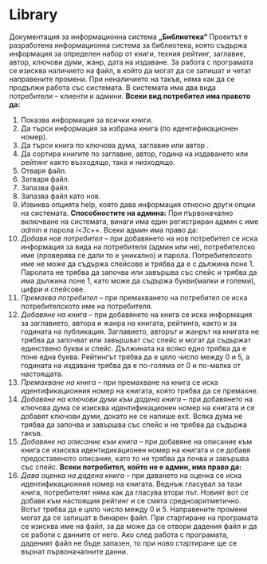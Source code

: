 # Library
Документация за информационна система **„Библиотека“**
Проектът е разработена информационна система за библиотека, която съдържа информация за определен набор от книги, техния рейтинг, заглавие, автор, ключови думи, жанр, дата на издаване. За работа с програмата се изисква наличието на файл, в който да могат да се запишат и четат направените промени. При неналичието на такъв, няма как да се продължи работа със системата. В системата има два вида потребители – клиенти и админи.
**Всеки вид потребител има правото да:**
1.	Показва информация за всички книги.
2.	Да търси информация за избрана книга (по идентификационен номер).
3.	Да търси книга по ключова дума, заглавие или автор .
4.	Да сортира книгите по заглавие, автор, година на издаването или рейтинг както възходящо, така и низходящо. 
5.	Отваря файл.
6.	Затваря файл.
7.	Запазва файл.
8.	Запазва файл като нов.
9.	Извиква опцията help, която дава информация относно други опции на системата.
**Способностите на админа:**
При първоначално включване на системата, винаги има един регистриран админ с име *admin* и парола *i<3c++*. 
Всеки админ има право да:
1.	*Добавя нов потребител* – при добавянето на нов потребител се иска информация за вида на потребителя (админ или не), потребителско име (проверява се дали то е уникално) и парола. Потребителското име не може да съдържа спейсове и трябва да е с дължина поне 1. Паролата не трябва да започва или завършва със спейс и трябва да има дължина поне 1, като може да съдържа букви(малки и големи), цифри и спейсове.
2.	*Премахва потребител* – при премахването на потребител се иска потребителското име на потребителя.
3.	*Добавяне на книга* – при добавянето на книга се иска информация за заглавието, автора и жанра на книгата, рейтинга, както и за годината на публикация. Заглавието, авторът и жанрът на книгата не трябва да започват или завършват със спейс и могат да съдържат единствено букви и спейс. Дължината на всяко едно трябва да е поне една буква. Рейтингът трябва да е цяло число между 0 и 5, а годината на издаване трябва да е по-голяма от 0 и по-малка от настоящата.
4.	*Премахване на книга* – при премахване на книга се иска идентификационния номер на книгата, която трябва да се премахне.
5.	*Добавяне на ключови думи към дадена книга* – при добавянето на ключова дума се изисква идентификационен номер на книгата и се добавят ключови думи, докато не се напише exit. Всяка дума не трябва да започва и завършва със спейс и не трябва да съдържа такъв.
6.	*Добавяне на описание към книга* – при добавяне на описание към книга се изисква идентидикационен номер на книгата и се добавя предоставеното описание, като то не трябва да почва и завършва със спейс.
**Всеки потребител, който не е админ, има право да:**
1.	*Дава оценка на дадена книга* – при даването на оценка се иска идентификационния номер на книгата. Веднъж гласувал за тази книга, потребителят няма как да гласува втори път. Новият вот се добавя към настоящия рейтинг и се смята средноаритметично. Вотът трябва да е цяло число между 0 и 5.
Направените промени могат да се запишат в бинарен файл. При стартиране на програмата се изисква име на файл, за да може да се отвори дадения файл и да се работи с данните от него. Ако след работа с програмата, даденият файл не бъде запазен, то при ново стартиране ще се върнат първоначалните данни.
